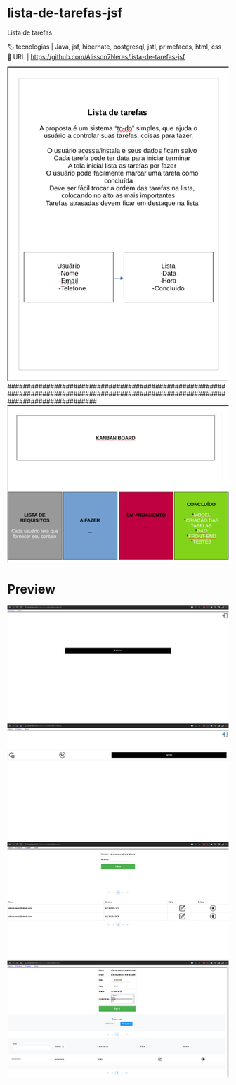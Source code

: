 # lista-de-tarefas-jsf

Lista de tarefas

:label: tecnologias | Java, jsf, hibernate, postgresql, jstl, primefaces, html, css <br>
:rocket: URL | https://github.com/Alisson7Neres/lista-de-tarefas-jsf

<img src="https://github.com/Alisson7Neres/lista-de-tarefas-jsf/blob/master/img/Captura%20de%20tela_2022-08-22_22-33-22.png?raw=true">
#######################################################################################################################################
<img src="https://github.com/Alisson7Neres/lista-de-tarefas-jsf/blob/master/img/Captura%20de%20tela_2022-10-09_12-54-48.png?raw=true">

# Preview 

<img src="https://github.com/Alisson7Neres/lista-de-tarefas-jsf/blob/master/img/Captura%20de%20tela%20de%202022-12-19%2023-38-42.png?raw=true">

<img src="https://github.com/Alisson7Neres/lista-de-tarefas-jsf/blob/master/img/Captura%20de%20tela%20de%202022-12-19%2023-38-54.png?raw=true">

<img src="https://github.com/Alisson7Neres/lista-de-tarefas-jsf/blob/master/img/Captura%20de%20tela%20de%202022-12-19%2023-39-03.png?raw=true#vitrinedev">

<img src="https://github.com/Alisson7Neres/lista-de-tarefas-jsf/blob/master/img/Captura%20de%20tela%20de%202022-12-19%2023-39-29.png?raw=true">
